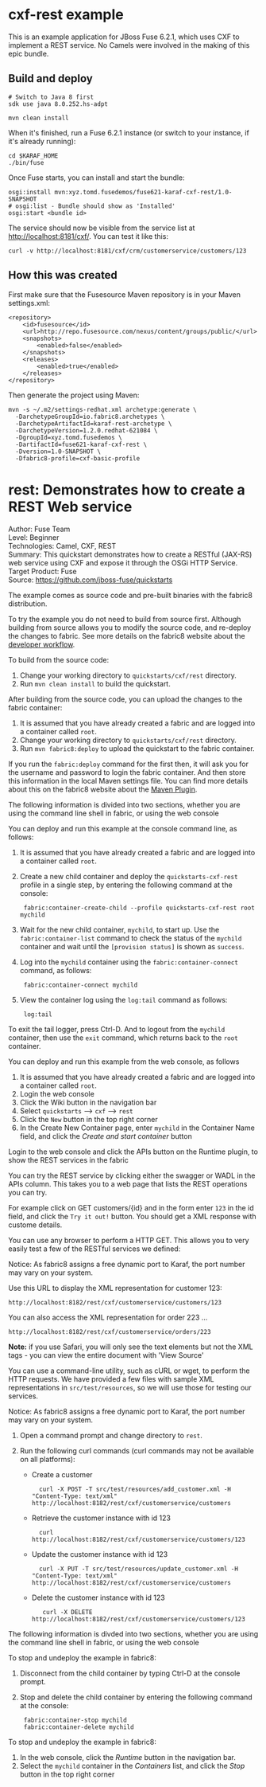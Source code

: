 # cxf-rest example

This is an example application for JBoss Fuse 6.2.1, which uses CXF to implement a REST service. No Camels were involved in the making of this epic bundle.

## Build and deploy

```
# Switch to Java 8 first
sdk use java 8.0.252.hs-adpt

mvn clean install
```

When it's finished, run a Fuse 6.2.1 instance (or switch to your instance, if it's already running):

```
cd $KARAF_HOME
./bin/fuse
```

Once Fuse starts, you can install and start the bundle:

```
osgi:install mvn:xyz.tomd.fusedemos/fuse621-karaf-cxf-rest/1.0-SNAPSHOT
# osgi:list - Bundle should show as 'Installed'
osgi:start <bundle id>
```

The service should now be visible from the service list at <http://localhost:8181/cxf/>. You can test it like this:

```
curl -v http://localhost:8181/cxf/crm/customerservice/customers/123
```

## How this was created

First make sure that the Fusesource Maven repository is in your Maven settings.xml:

```
<repository>
    <id>fusesource</id>
    <url>http://repo.fusesource.com/nexus/content/groups/public/</url>
    <snapshots>
        <enabled>false</enabled>
    </snapshots>
    <releases>
        <enabled>true</enabled>
    </releases>
</repository>
```

Then generate the project using Maven:

```
mvn -s ~/.m2/settings-redhat.xml archetype:generate \
  -DarchetypeGroupId=io.fabric8.archetypes \
  -DarchetypeArtifactId=karaf-rest-archetype \
  -DarchetypeVersion=1.2.0.redhat-621084 \
  -DgroupId=xyz.tomd.fusedemos \
  -DartifactId=fuse621-karaf-cxf-rest \
  -Dversion=1.0-SNAPSHOT \
  -Dfabric8-profile=cxf-basic-profile
```



rest: Demonstrates how to create a REST Web service
======================================================
Author: Fuse Team  
Level: Beginner  
Technologies: Camel, CXF, REST  
Summary: This quickstart demonstrates how to create a RESTful (JAX-RS) web service using CXF and expose it through the OSGi HTTP Service.  
Target Product: Fuse  
Source: <https://github.com/jboss-fuse/quickstarts>  


The example comes as source code and pre-built binaries with the fabric8 distribution. 

To try the example you do not need to build from source first. Although building from source allows you to modify the source code, and re-deploy the changes to fabric. See more details on the fabric8 website about the [developer workflow](http://fabric8.io/gitbook/developer.html).

To build from the source code:

1. Change your working directory to `quickstarts/cxf/rest` directory.
1. Run `mvn clean install` to build the quickstart.

After building from the source code, you can upload the changes to the fabric container:

1. It is assumed that you have already created a fabric and are logged into a container called `root`.
1. Change your working directory to `quickstarts/cxf/rest` directory.
1. Run `mvn fabric8:deploy` to upload the quickstart to the fabric container.

If you run the `fabric:deploy` command for the first then, it will ask you for the username and password to login the fabric container.
And then store this information in the local Maven settings file. You can find more details about this on the fabric8 website about the [Maven Plugin](http://fabric8.io/gitbook/mavenPlugin.html).



The following information is divided into two sections, whether you are using the command line shell in fabric, or using the web console


You can deploy and run this example at the console command line, as follows:

1. It is assumed that you have already created a fabric and are logged into a container called `root`.
1. Create a new child container and deploy the `quickstarts-cxf-rest` profile in a single step, by entering the
 following command at the console:

        fabric:container-create-child --profile quickstarts-cxf-rest root mychild

1. Wait for the new child container, `mychild`, to start up. Use the `fabric:container-list` command to check the status of the `mychild` container and wait until the `[provision status]` is shown as `success`.
1. Log into the `mychild` container using the `fabric:container-connect` command, as follows:

        fabric:container-connect mychild

1. View the container log using the `log:tail` command as follows:

        log:tail

To exit the tail logger, press Ctrl-D. And to logout from the `mychild` container, then use the `exit` command, which returns back to the `root` container.


You can deploy and run this example from the web console, as follows

1. It is assumed that you have already created a fabric and are logged into a container called `root`.
1. Login the web console
1. Click the Wiki button in the navigation bar
1. Select `quickstarts` --> `cxf` --> `rest`
1. Click the `New` button in the top right corner
1. In the Create New Container page, enter `mychild` in the Container Name field, and click the *Create and start container* button



Login to the web console and click the APIs button on the Runtime plugin, to show the REST services in the fabric

You can try the REST service by clicking either the swagger or WADL in the APIs column. This takes you to a web page that lists the REST operations you can try.

For example click on GET customers/{id} and in the form enter `123` in the id field, and click the `Try it out!` button. You should get a XML response with custome details.



You can use any browser to perform a HTTP GET.  This allows you to very easily test a few of the RESTful services we defined:

Notice: As fabric8 assigns a free dynamic port to Karaf, the port number may vary on your system.

Use this URL to display the XML representation for customer 123:

    http://localhost:8182/rest/cxf/customerservice/customers/123

You can also access the XML representation for order 223 ...

    http://localhost:8182/rest/cxf/customerservice/orders/223

**Note:** if you use Safari, you will only see the text elements but not the XML tags - you can view the entire document with 'View Source'


You can use a command-line utility, such as cURL or wget, to perform the HTTP requests.  We have provided a few files with sample XML representations in `src/test/resources`, so we will use those for testing our services.

Notice: As fabric8 assigns a free dynamic port to Karaf, the port number may vary on your system.

1. Open a command prompt and change directory to `rest`.
2. Run the following curl commands (curl commands may not be available on all platforms):

    * Create a customer

            curl -X POST -T src/test/resources/add_customer.xml -H "Content-Type: text/xml" http://localhost:8182/rest/cxf/customerservice/customers

    * Retrieve the customer instance with id 123

            curl http://localhost:8182/rest/cxf/customerservice/customers/123

    * Update the customer instance with id 123

            curl -X PUT -T src/test/resources/update_customer.xml -H "Content-Type: text/xml" http://localhost:8182/rest/cxf/customerservice/customers

    * Delete the customer instance with id 123

             curl -X DELETE http://localhost:8182/rest/cxf/customerservice/customers/123



The following information is divded into two sections, whether you are using the command line shell in fabric, or using the web console


To stop and undeploy the example in fabric8:

1. Disconnect from the child container by typing Ctrl-D at the console prompt.
1. Stop and delete the child container by entering the following command at the console:

        fabric:container-stop mychild
        fabric:container-delete mychild


To stop and undeploy the example in fabric8:

1. In the web console, click the *Runtime* button in the navigation bar.
1. Select the `mychild` container in the *Containers* list, and click the *Stop* button in the top right corner

